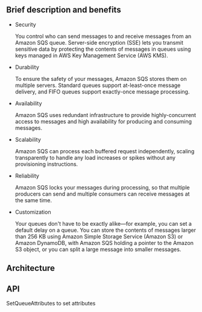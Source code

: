 

## Brief description and benefits

* Security 
 
  You control who can send messages to and receive messages
   from an Amazon SQS queue. Server-side encryption (SSE) lets you transmit 
   sensitive data by protecting the contents of messages in queues using keys 
   managed in AWS Key Management Service (AWS KMS).

* Durability 
    
  To ensure the safety of your messages, Amazon SQS stores them on multiple 
  servers. Standard queues support at-least-once message delivery, and FIFO
   queues support exactly-once message processing.

* Availability 

  Amazon SQS uses redundant infrastructure to provide highly-concurrent 
  access to messages and high availability for producing and consuming messages.

* Scalability

  Amazon SQS can process each buffered request independently, scaling 
  transparently to handle any load increases or spikes without any provisioning
   instructions.

* Reliability
   
   Amazon SQS locks your messages during processing, so that multiple producers
    can send and multiple consumers can receive messages at the same time.

* Customization
  
   Your queues don't have to be exactly alike—for example, you can set a default
    delay on a queue. You can store the contents of messages larger than 256 KB
     using Amazon Simple Storage Service (Amazon S3) or Amazon DynamoDB, 
     with Amazon SQS holding a pointer to the Amazon S3 object, or you can split
      a large message into smaller messages.

## Architecture



## API 

SetQueueAttributes  to set attributes
